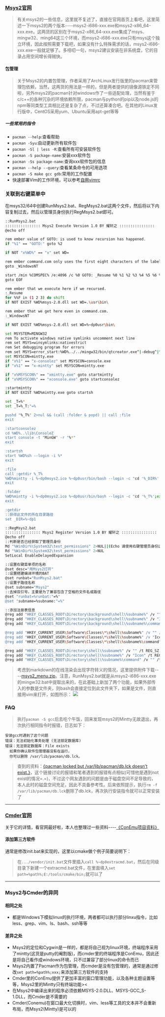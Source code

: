 ### [Msys2官网](http://www.msys2.org/)
>有关msys2的一些信息，这里就不复述了，直接在官网首页上看吧，这里简述一下msys2的两个版本----msys2-i686-xxx.exe和msys2-x86_64-xxx.exe，这两货的区别在于msys2-x86_64-xxx.exe集成了msys、mingw32、ming64这三个环境，而msys2-i686-xxx.exe只有msys这个独立环境，因此按照需要下载吧，如果没有什么特殊需求的话，msys2-i686-xxx.exe一般就足够了。多唠叨一句，msys2建议安装在非系统盘，它的目录占用空间增长得贼快。

#### 包管理
>关于Msys2的内置包管理，作者采用了ArchLinux发行版里的pacman来管理包依赖，当然，这两货的用法是一样的，但是两者提供的镜像源铁定不同啦，另外msys2的pacman针对windows作了一些适配处理，当然有鉴于c/c++的各种冗杂的环境依赖所限，pacman与python的pip以及node.js的npm等同类型工具相比还是复杂了点，不过还算凑合吧。在其他的Linux发行版中，CentOS采用yum、Ubuntu采用apt-get等等

##### 一些常用的指令
 - `pacman --help`:查看帮助
 - `pacman -Syu`:自动更新所有软件包
 - `pacman -Sl | less -R`:查看所有可安装软件包
 - `pacman -S package-name`:安装xxx软件包
 - `pacman -Ss package-name`:查询xxx软件包的信息
 - `pacman --help --query`:查看某条命令的可用选项
 - `pacman -S make gcc gdb`:常用的工作配置
 - 快速部署Vim的工作环境，可以参考[自用vimrc](https://github.com/YaoXuanZhi/vimrc)

### 关联到右键菜单中
在msys32/64中创建RunMsys2.bat、RegMsys2.bat这两个文件，然后将以下内容复制过去，然后以管理员身份执行RegMsys2.bat即可。

```sh
::RunMsys2.bat
:::::::::::::::: Msys2 Execute Version 1.0 BY 耀轩之 ::::::::::::::::
@echo off

rem ember value of GOTO: is used to know recursion has happened.
if "%1" == "GOTO:" goto %2

if NOT "x%WD%" == "x" set WD=

rem ember command.com only uses the first eight characters of the label.
goto _WindowsNT

start /min %COMSPEC% /e:4096 /c %0 GOTO: _Resume %0 %1 %2 %3 %4 %5 %6 %7 %8 %9
goto EOF

rem ember that we execute here if we recursed.
:_Resume
for %%F in (1 2 3) do shift
if NOT EXIST %WD%msys-2.0.dll set WD=.\usr\bin\

rem ember that we get here even in command.com.
:_WindowsNT

if NOT EXIST %WD%msys-2.0.dll set WD=%~dp0usr\bin\

set MSYSTEM=MINGW32
rem To activate windows native symlinks uncomment next line
rem set MSYS=winsymlinks:nativestrict
rem Set debugging program for errors
rem set MSYS=error_start:%WD%../../mingw32/bin/qtcreator.exe^|-debug^|^<process-id^>
set MSYSCON=mintty.exe
if "x%1" == "x-consolez" set MSYSCON=console.exe
if "x%1" == "x-mintty" set MSYSCON=mintty.exe

if "x%MSYSCON%" == "xmintty.exe" goto startmintty
if "x%MSYSCON%" == "xconsole.exe" goto startconsolez

:startmintty
if NOT EXIST %WD%mintty.exe goto startsh

set _T=%*
set _T=%_T:"=%

pushd "%_T%" 2>nul && (call :folder & popd) || call :file
exit

:startconsolez
cd %WD%..\lib\ConsoleZ
start console -t "MinGW" -r "%*"
exit

:startsh
start %WD%sh --login -i %*
exit

:file
call :getdir %_T%
%WD%mintty -i %~dp0msys2.ico %~dp0usr/bin/bash --login -c "cd '%_DIR%' && vim '%_T%'"
exit

:folder
%WD%mintty -i %~dp0msys2.ico %~dp0usr/bin/bash --login -c "cd '%_T%';exec bash"
exit

:getdir
::获得此文件的所在目录路径
set _DIR=%~dp1
```

```sh
::RegMsys2.bat
:::::::::::::::: Msys2 Register Version 1.0 BY 耀轩之 ::::::::::::::::
@echo off
::判断是否已经获取了管理员身份
Md "%WinDir%\System32\test_permissions" 2>NUL||(Echo 请使用右键管理员身份运行&&Pause >NUL&&Exit)
Rd "%WinDir%\System32\test_permissions" 2>NUL
SetLocal EnableDelayedExpansion

::设置右键菜单项的名称
@set desc="用Msys2打开"
::设置搭建编译环境的BAT
@set runbat="RunMsys2.bat"
::设置子路径名称
@set subname="Msys2"
::去掉双引号，主要是为了兼容包含了空格的文件名或路径
@set "runbat=%runbat:"=%"
@set "subname=%subname:"=%"

::添加注册表信息
@reg add "HKEY_CLASSES_ROOT\Directory\background\shell\%subname%" /v "" /t REG_SZ /d %desc%
@reg add "HKEY_CLASSES_ROOT\Directory\background\shell\%subname%" /v "Icon" /t REG_EXPAND_SZ /d "%~dp0\msys2.ico"
@reg add "HKEY_CLASSES_ROOT\Directory\background\shell\%subname%\command" /v ""  /t REG_EXPAND_SZ /d "\"%~dp0%runbat%\" \"%%V\"

@reg add "HKEY_CURRENT_USER\Software\Classes\*\shell\%subname%" /v "" /t REG_SZ /d %desc%
@reg add "HKEY_CURRENT_USER\Software\Classes\*\shell\%subname%" /v "Icon" /t REG_EXPAND_SZ /d "%~dp0\msys2.ico"
@reg add "HKEY_CURRENT_USER\Software\Classes\*\shell\%subname%\command" /v "" /t REG_EXPAND_SZ /d "\"%~dp0%runbat%\" \"%%V\"

@reg add "HKEY_CLASSES_ROOT\Directory\shell\%subname%" /v "" /t REG_SZ /d %desc%
@reg add "HKEY_CLASSES_ROOT\Directory\shell\%subname%" /v "Icon" /t REG_EXPAND_SZ /d "%~dp0\msys2.ico"
@reg add "HKEY_CLASSES_ROOT\Directory\shell\%subname%\command" /v "" /t REG_EXPAND_SZ /d "\"%~dp0%runbat%\" \"%%V\"
```

>考虑到markdown的在线渲染会出现字符转义的情况，这里提供附件下载----[msys2_menu.zip](assets/004/02/03/msys2_menu.zip)。注意，RunMsys2.bat就是从msys2-i686-xxx.exe的mingw32.bat中提取出来的，在此基础上新加了两个功能，如果外部传入的参数是文件夹，则bash会直接定位到此文件夹下，如果是文件，则直接用vim来打开，如图所示：
>![](assets/004/02/03/03-1529738893000.png)

### FAQ
>执行`pacman -S gcc`后去吃个午饭，回来发现msys2的Mintty无故退出，再次执行相同指令时报错，日志如下：

  ```log
  安装gcc时遇到了这个问题
  错误：无法初始化事务处理 (无法锁定数据库)
  错误：无法锁定数据库：File exists
    如果你确认软件包管理器没有在运行，
    你可以删除 /var/lib/pacman/db.lck。
  ```

>查到的资料：[《pacman locked but /var/lib/pacman/db.lck doesn't exist.》](https://bbs.archlinux.org/viewtopic.php?pid=1045162)，这个链接讨论的报错和笔者遇到的报错有点相似(可惜他是遇到not exist的情况=.=)，不过这个网友遇到的问题是由于磁盘空间不足导致的，本人此时的磁盘空间充足，因此不具备参考性。后来依照提示，执行`rm -f /var/lib/pacman/db.lck`删除了db.lck，再次执行安装指令就可以正常安装了

---

### [Cmder官网](http://cmder.net/)
关于它的详情，看官网最好啦，本人也整理过一些资料----[《ConEmu项目资料》](?file=004-零碎记忆/03-把玩项目/03-ConEmu/01-项目资料 "项目资料")

#### 添加第三方软件
通常是修改init.bat来实现的，这里以cmake做个例子简要说明下：
>在`.../vendor/init.bat`文件里插入`call %~dp0extracmd.bat`，然后在同级目录下新建一个extracmd.bat文件，在里面填入`set path=%path%;E:/tools/cmake/bin;`就可以了

---

### Msys2与Cmder的异同
#### 相同之处
  - 都是Windows下模拟linux的执行环境，两者都可以执行部分linxu指令，比如less、grep、vim、ls、bash、ssh等等

#### 差异之处
 - Msys2的定位和Cygwin是一样的，都是将自己视为linux环境，终端程序采用了mintty(这货是putty的阉割版)，而cmder里的终端程序是ConEmu，因此还是将自己看作成windows环境，只不过兼容了部分linux的命令而已
 - Msys2内置了Pacman作为包管理，而cmder是没有包管理的，通常是通过修改`set path=%path%;xxx;`来添加第三方软件的支持
 - Cmder里的ConEmu提供了更加丰富的窗口管理功能，以及各种主题设置等等，Msys2里的Mintty只有终端功能><
 - 在Msys2中编译出来的程序必须依赖MSYS-2.0.DLL、MSYS-GCC_S-1.DLL，而Cmder是不需要的
 - Cmder(Conemu)在窗口最大化切换时，vim、less等工具的文本并不会重新布局，而Msys2(Mintty)是可以的

